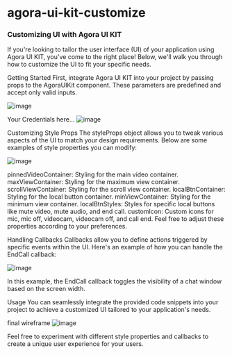# agora-ui-kit-customize
### Customizing UI with Agora UI KIT
If you're looking to tailor the user interface (UI) of your application using Agora UI KIT, you've come to the right place! Below, we'll walk 
you through how to customize the UI to fit your specific needs.

Getting Started
First, integrate Agora UI KIT into your project by passing props to the AgoraUIKit component. These parameters are predefined and accept only valid inputs.

![image](https://github.com/mayurmewada/agora-ui-kit-customize/assets/84275081/61bbee30-5c55-4328-ac8a-dd70638f6d29)

Your Credentials here...
![image](https://github.com/mayurmewada/agora-ui-kit-customize/assets/84275081/83a238aa-7317-4785-bb3c-46d9b494d6a4)

Customizing Style Props
The styleProps object allows you to tweak various aspects of the UI to match your design requirements. Below are some examples of style properties you can modify:

![image](https://github.com/mayurmewada/agora-ui-kit-customize/assets/84275081/0bff2629-4f8d-4a61-a1ba-0458296d1aa7)


pinnedVideoContainer: Styling for the main video container.
maxViewContainer: Styling for the maximum view container.
scrollViewContainer: Styling for the scroll view container.
localBtnContainer: Styling for the local button container.
minViewContainer: Styling for the minimum view container.
localBtnStyles: Styles for specific local buttons like mute video, mute audio, and end call.
customIcon: Custom icons for mic, mic off, videocam, videocam off, and call end.
Feel free to adjust these properties according to your preferences.

Handling Callbacks
Callbacks allow you to define actions triggered by specific events within the UI. Here's an example of how you can handle the EndCall callback:

![image](https://github.com/mayurmewada/agora-ui-kit-customize/assets/84275081/4c07a011-b31a-4df0-b631-d79264ce0061)

In this example, the EndCall callback toggles the visibility of a chat window based on the screen width.

Usage
You can seamlessly integrate the provided code snippets into your project to achieve a customized UI tailored to your application's needs.

final wireframe
![image](https://github.com/mayurmewada/agora-ui-kit-customize/assets/84275081/e7bc65a7-0f16-4ae4-bfba-b4cd4b2638ea)


Feel free to experiment with different style properties and callbacks to create a unique user experience for your users.
